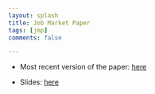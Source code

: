 ```yaml
---
layout: splash
title: Job Market Paper
tags: [jmp]
comments: false

---
```


* Most recent version of the paper: [here](/files/JMP.pdf)

* Slides: [here](/files/slides_15min.pdf)

